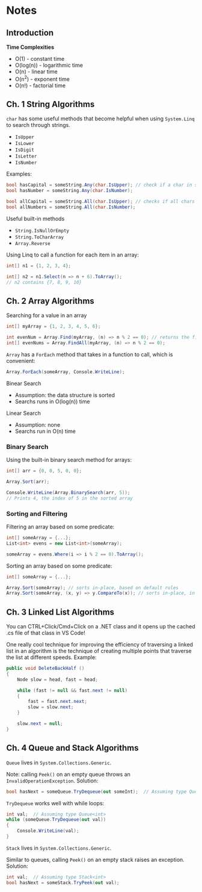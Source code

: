 # Notes

## Introduction

**Time Complexities**

* O(1) - constant time
* O(log(n)) - logarithmic time
* O(n) - linear time
* O(n<sup>2</sup>) - exponent time
* O(n!) - factorial time

## Ch. 1 String Algorithms

`char` has some useful methods that become helpful when using `System.Linq` to search through strings.
* `IsUpper`
* `IsLower`
* `IsDigit`
* `IsLetter`
* `IsNumber`

Examples:

```C#
bool hasCapital = someString.Any(char.IsUpper); // check if a char in string is uppercase
bool hasNumber = someString.Any(char.IsNumber);

bool allCapital = someString.All(char.IsUpper); // checks if all chars in string are uppercase
bool allNumbers = someString.All(char.IsNumber);
```

Useful built-in methods

* `String.IsNullOrEmpty`
* `String.ToCharArray`
*  `Array.Reverse`

Using Linq to call a function for each item in an array:

```C#
int[] n1 = {1, 2, 3, 4};

int[] n2 = n1.Select(n => n + 6).ToArray();
// n2 contains {7, 8, 9, 10}
```

## Ch. 2 Array Algorithms

Searching for a value in an array

```C#
int[] myArray = {1, 2, 3, 4, 5, 6};

int evenNum = Array.Find(myArray, (n) => n % 2 == 0); // returns the first match
int[] evenNums = Array.FindAll(myArray, (n) => n % 2 == 0);
```

`Array` has a `ForEach` method that takes in a function to call, which is convenient: 

```C#
Array.ForEach(someArray, Console.WriteLine);
```

Binear Search

* Assumption: the data structure is sorted 
* Searchs runs in O(log(n)) time

Linear Search

* Assumption: none
* Searchs run in O(n) time

### Binary Search

Using the built-in binary search method for arrays:

```C#
int[] arr = {0, 0, 5, 0, 0};

Array.Sort(arr);

Console.WriteLine(Array.BinarySearch(arr, 5));
// Prints 4, the index of 5 in the sorted array
```

### Sorting and Filtering

Filtering an array based on some predicate:

```C#
int[] someArray = {...};
List<int> evens = new List<int>(someArray);

someArray = evens.Where(i => i % 2 == 0).ToArray();
```

Sorting an array based on some predicate: 

```C#
int[] someArray = {...};

Array.Sort(someArray); // sorts in-place, based on default rules
Array.Sort(someArray, (x, y) => y.CompareTo(x)); // sorts in-place, in reverse order of default
```

## Ch. 3 Linked List Algorithms

You can CTRL+Click/Cmd+Click on a .NET class and it opens up the cached .cs file of that class in VS Code!

One really cool technique for improving the efficiency of traversing a linked list in an algorithm is the technique of creating multiple points that traverse the list at different speeds. Example:

```C#
public void DeleteBackHalf () 
{
    Node slow = head, fast = head;

    while (fast != null && fast.next != null) 
    {
        fast = fast.next.next;
        slow = slow.next;
    }

    slow.next = null;
}
```

## Ch. 4 Queue and Stack Algorithms

`Queue` lives in `System.Collections.Generic`.

Note: calling `Peek()` on an empty queue throws an `InvalidOperationException`. Solution: 

```C#
bool hasNext = someQueue.TryDequeue(out someInt);  // Assuming type Queue<int>
```

`TryDequeue` works well with while loops:

```C#
int val;  // Assuming type Queue<int>
while (someQueue.TryDequeue(out val))  
{
    Console.WriteLine(val);
}
```

`Stack` lives in `System.Collections.Generic`.

Similar to queues, calling `Peek()` on an empty stack raises an exception. Solution: 

```C#
int val;  // Assuming type Stack<int>
bool hasNext = someStack.TryPeek(out val);
```
